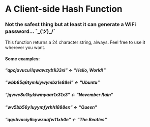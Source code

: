 # A Client-side Hash Function

### Not the safest thing but at least it can generate a WiFi password... ¯\_(ツ)_/¯

This function returns a 24 character string, always.
Feel free to use it wherever you want.

#### Some examples:

##### "qpcjavucui1qwawzyb1i33xi" <- "Hello, World!"
##### "wbb85q6tymkiywymbz1e88ei" <- "Ubuntu"
##### "jqvwc8u1kykiwmyaar1x31x3" <- "November Rain"
##### "wv5bb56y1uyymfyrhh1888ex" <- "Queen"
##### "qqvbvaciy6cywzaafw11xh0e" <- "The Beatles"
